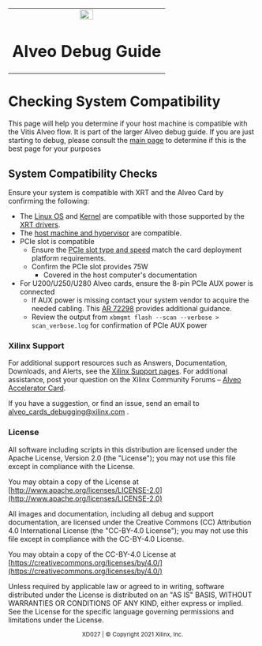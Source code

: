 ﻿<table class="sphinxhide">
 <tr>
   <td align="center"><img src="https://www.xilinx.com/content/dam/xilinx/imgs/press/media-kits/corporate/xilinx-logo.png" width="30%"/><h1>Alveo Debug Guide</h1>
   </td>
 </tr>
</table>

# Checking System Compatibility
This page will help you determine if your host machine is compatible with the Vitis Alveo flow. It is part of the larger Alveo debug guide. If you are just starting to debug, please consult the [main page](../README.md) to determine if this is the best page for your purposes

## System Compatibility Checks
Ensure your system is compatible with XRT and the Alveo Card by confirming the following:

- The [Linux OS](common-steps.md#determine-linux-release) and [Kernel](common-steps.md#determine-linux-kernel-and-header-information) are compatible with those supported by the [XRT drivers](https://github.com/Xilinx/XRT/blob/master/src/runtime_src/doc/toc/system_requirements.rst).
- The [host machine and hypervisor](common-steps.md#host-machine-and-hypervisor-information) are compatible.
- PCIe slot is compatible
   * Ensure the [PCIe slot type and speed](common-steps.md#determine-pcie-slot-type-and-speed) match the card deployment platform requirements.
   * Confirm the PCIe slot provides 75W
     * Covered in the host computer's documentation
- For U200/U250/U280 Alveo cards, ensure the 8-pin PCIe AUX power is connected
     * If AUX power is missing contact your system vendor to acquire the needed cabling.  This [AR 72298](https://www.xilinx.com/support/answers/72298.html) provides additional guidance.
     *  Review the output from `xbmgmt flash --scan --verbose > scan_verbose.log` for confirmation of PCIe AUX power


### Xilinx Support

For additional support resources such as Answers, Documentation, Downloads, and Alerts, see the [Xilinx Support pages](http://www.xilinx.com/support). For additional assistance, post your question on the Xilinx Community Forums – [Alveo Accelerator Card](https://forums.xilinx.com/t5/Alveo-Accelerator-Cards/bd-p/alveo).

If you have a suggestion, or find an issue, send an email to alveo_cards_debugging@xilinx.com .

### License

All software including scripts in this distribution are licensed under the Apache License, Version 2.0 (the "License"); you may not use this file except in compliance with the License.

You may obtain a copy of the License at
[http://www.apache.org/licenses/LICENSE-2.0](http://www.apache.org/licenses/LICENSE-2.0)

All images and documentation, including all debug and support documentation, are licensed under the Creative Commons (CC) Attribution 4.0 International License (the "CC-BY-4.0 License"); you may not use this file except in compliance with the CC-BY-4.0 License.

You may obtain a copy of the CC-BY-4.0 License at
[https://creativecommons.org/licenses/by/4.0/](https://creativecommons.org/licenses/by/4.0/)


Unless required by applicable law or agreed to in writing, software distributed under the License is distributed on an "AS IS" BASIS, WITHOUT WARRANTIES OR CONDITIONS OF ANY KIND, either express or implied. See the License for the specific language governing permissions and limitations under the License.

<p align="center"><sup>XD027 | &copy; Copyright 2021 Xilinx, Inc.</sup></p>
